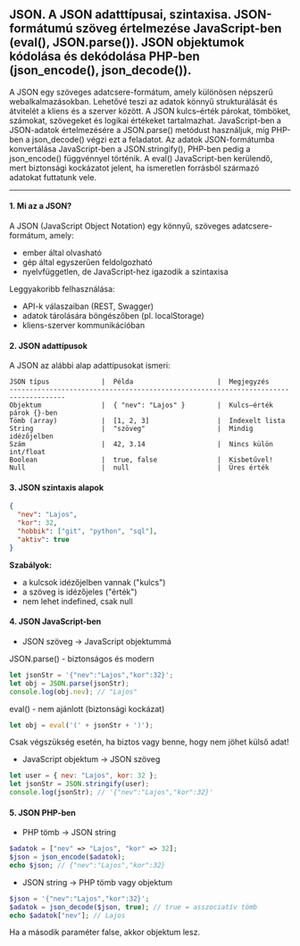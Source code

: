 <h2>JSON. A JSON adatttípusai, szintaxisa. JSON-formátumú szöveg értelmezése JavaScript-ben (eval(), JSON.parse()). JSON objektumok kódolása és dekódolása PHP-ben (json_encode(), json_decode()).</h2>

A JSON egy szöveges adatcsere-formátum, amely különösen népszerű webalkalmazásokban. Lehetővé teszi az adatok könnyű strukturálását és átvitelét a kliens és a szerver között. A JSON kulcs–érték párokat, tömböket, számokat, szövegeket és logikai értékeket tartalmazhat. JavaScript-ben a JSON-adatok értelmezésére a JSON.parse() metódust használjuk, míg PHP-ben a json_decode() végzi ezt a feladatot. Az adatok JSON-formátumba konvertálása JavaScript-ben a JSON.stringify(), PHP-ben pedig a json_encode() függvénnyel történik. A eval() JavaScript-ben kerülendő, mert biztonsági kockázatot jelent, ha ismeretlen forrásból származó adatokat futtatunk vele.

---

<h4>1. Mi az a JSON?</h4>

A JSON (JavaScript Object Notation) egy könnyű, szöveges adatcsere-formátum, amely:
- ember által olvasható
- gép által egyszerűen feldolgozható
- nyelvfüggetlen, de JavaScript-hez igazodik a szintaxisa

Leggyakoribb felhasználása:
- API-k válaszaiban (REST, Swagger)
- adatok tárolására böngészőben (pl. localStorage)
- kliens-szerver kommunikációban


<h4>2. JSON adattípusok</h4>
A JSON az alábbi alap adattípusokat ismeri:

```
JSON típus	           |  Példa	                    |  Megjegyzés
------------------------------------------------------------------------------------
Objektum	           |  { "nev": "Lajos" }	    |  Kulcs–érték párok {}-ben
Tömb (array)	       |  [1, 2, 3]	                |  Indexelt lista
String	               |  "szöveg"	                |  Mindig idézőjelben
Szám	               |  42, 3.14	                |  Nincs külön int/float
Boolean	               |  true, false	            |  Kisbetűvel!
Null	               |  null	                    |  Üres érték
```




<h4>3. JSON szintaxis alapok</h4>

```json
{
  "nev": "Lajos",
  "kor": 32,
  "hobbik": ["git", "python", "sql"],
  "aktiv": true
}
```

**Szabályok:**
- a kulcsok idézőjelben vannak ("kulcs")
- a szöveg is idézőjeles ("érték")
- nem lehet indefined, csak null


<h4>4. JSON JavaScript-ben</h4>

- JSON szöveg -> JavaScript objektummá

JSON.parse() - biztonságos és modern

```js
let jsonStr = '{"nev":"Lajos","kor":32}';
let obj = JSON.parse(jsonStr);
console.log(obj.nev); // "Lajos"
```

eval() - nem ajánlott (biztonsági kockázat)

```js
let obj = eval('(' + jsonStr + ')');
```
Csak végszükség esetén, ha biztos vagy benne, hogy nem jöhet külső adat!


- JavaScript objektum → JSON szöveg

```js
let user = { nev: "Lajos", kor: 32 };
let jsonStr = JSON.stringify(user);
console.log(jsonStr); // '{"nev":"Lajos","kor":32}'
```


<h4>5. JSON PHP-ben</h4>

- PHP tömb → JSON string

```php
$adatok = ["nev" => "Lajos", "kor" => 32];
$json = json_encode($adatok);
echo $json; // {"nev":"Lajos","kor":32}
```

- JSON string → PHP tömb vagy objektum

```php
$json = '{"nev":"Lajos","kor":32}';
$adatok = json_decode($json, true); // true = asszociatív tömb
echo $adatok["nev"]; // Lajos
```
Ha a második paraméter false, akkor objektum lesz.